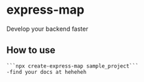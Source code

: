 # express-map
Develop your backend faster 
## How to use
    ```npx create-express-map sample_project```
    -find your docs at heheheh